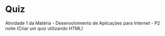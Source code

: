 # Quiz
Atividade 1 da Matéria - Desenvolvimento de Aplicações para Internet - P2 noite (Criar um quiz utilizando HTML)
